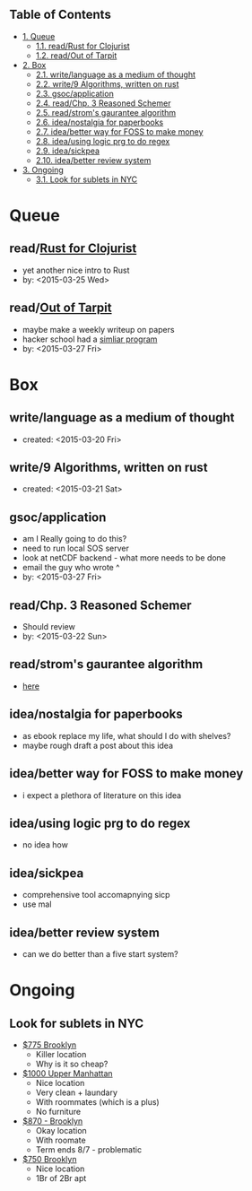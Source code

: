 <div id="table-of-contents">
<h2>Table of Contents</h2>
<div id="text-table-of-contents">
<ul>
<li><a href="#sec-1">1. Queue</a>
<ul>
<li><a href="#sec-1-1">1.1. read/Rust for Clojurist</a></li>
<li><a href="#sec-1-2">1.2. read/Out of Tarpit</a></li>
</ul>
</li>
<li><a href="#sec-2">2. Box</a>
<ul>
<li><a href="#sec-2-1">2.1. write/language as a medium of thought</a></li>
<li><a href="#sec-2-2">2.2. write/9 Algorithms, written on rust</a></li>
<li><a href="#sec-2-3">2.3. gsoc/application</a></li>
<li><a href="#sec-2-4">2.4. read/Chp. 3 Reasoned Schemer</a></li>
<li><a href="#sec-2-5">2.5. read/strom's gaurantee algorithm</a></li>
<li><a href="#sec-2-6">2.6. idea/nostalgia for paperbooks</a></li>
<li><a href="#sec-2-7">2.7. idea/better way for FOSS to make money</a></li>
<li><a href="#sec-2-8">2.8. idea/using logic prg to do regex</a></li>
<li><a href="#sec-2-9">2.9. idea/sickpea</a></li>
<li><a href="#sec-2-10">2.10. idea/better review system</a></li>
</ul>
</li>
<li><a href="#sec-3">3. Ongoing</a>
<ul>
<li><a href="#sec-3-1">3.1. Look for sublets in NYC</a></li>
</ul>
</li>
</ul>
</div>
</div>

# Queue<a id="sec-1" name="sec-1"></a>

## read/[Rust for Clojurist](https://gist.github.com/oakes/4af1023b6c5162c6f8f0)<a id="sec-1-1" name="sec-1-1"></a>

-   yet another nice intro to Rust
-   by: <span class="timestamp-wrapper"><span class="timestamp">&lt;2015-03-25 Wed&gt;</span></span>

## read/[Out of Tarpit](http://shaffner.us/cs/papers/tarpit.pdf)<a id="sec-1-2" name="sec-1-2"></a>

-   maybe make a weekly writeup on papers
-   hacker school had a [simliar program](https://www.hackerschool.com/blog/75-goodbye-paper-of-the-week)
-   by: <span class="timestamp-wrapper"><span class="timestamp">&lt;2015-03-27 Fri&gt;</span></span>

# Box<a id="sec-2" name="sec-2"></a>

## write/language as a medium of thought<a id="sec-2-1" name="sec-2-1"></a>

-   created: <span class="timestamp-wrapper"><span class="timestamp">&lt;2015-03-20 Fri&gt;</span></span>

## write/9 Algorithms, written on rust<a id="sec-2-2" name="sec-2-2"></a>

-   created: <span class="timestamp-wrapper"><span class="timestamp">&lt;2015-03-21 Sat&gt;</span></span>

## gsoc/application<a id="sec-2-3" name="sec-2-3"></a>

-   am I Really going to do this?
-   need to run local SOS server
-   look at netCDF backend - what more needs to be done
-   email the guy who wrote ^
-   by: <span class="timestamp-wrapper"><span class="timestamp">&lt;2015-03-27 Fri&gt;</span></span>

## read/Chp. 3 Reasoned Schemer<a id="sec-2-4" name="sec-2-4"></a>

-   Should review
-   by: <span class="timestamp-wrapper"><span class="timestamp">&lt;2015-03-22 Sun&gt;</span></span>

## read/strom's gaurantee algorithm<a id="sec-2-5" name="sec-2-5"></a>

-   [here](https://storm.apache.org/documentation/Guaranteeing-message-processing.html)

## idea/nostalgia for paperbooks<a id="sec-2-6" name="sec-2-6"></a>

-   as ebook replace my life, what should I do with shelves?
-   maybe rough draft a post about this idea

## idea/better way for FOSS to make money<a id="sec-2-7" name="sec-2-7"></a>

-   i expect a plethora of literature on this idea

## idea/using logic prg to do regex<a id="sec-2-8" name="sec-2-8"></a>

-   no idea how

## idea/sickpea<a id="sec-2-9" name="sec-2-9"></a>

-   comprehensive tool accomapnying sicp
-   use mal

## idea/better review system<a id="sec-2-10" name="sec-2-10"></a>

-   can we do better than a five start system?

# Ongoing<a id="sec-3" name="sec-3"></a>

## Look for sublets in NYC<a id="sec-3-1" name="sec-3-1"></a>

-   [$775 Brooklyn](http://www.heykorean.com/hkboard/room/rent_view.asp?rkind=1&page=5&id=534708)
    -   Killer location
    -   Why is it so cheap?
-   [$1000 Upper Manhattan](http://www.heykorean.com/hkboard/room/rent_view.asp?rkind=1&page=7&id=534261)
    -   Nice location
    -   Very clean + laundary
    -   With roommates (which is a plus)
    -   No furniture
-   [$870 - Brooklyn](http://www.heykorean.com/hkboard/room/rent_view.asp?rkind=1&page=11&id=533583)
    -   Okay location
    -   With roomate
    -   Term ends 8/7 - problematic
-   [$750 Brooklyn](http://www.heykorean.com/hkboard/room/rent_view.asp?rkind=1&page=14&id=532797)
    -   Nice location
    -   1Br of 2Br apt